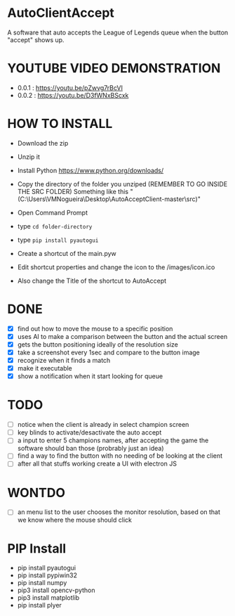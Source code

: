 # AutoClientAccept

A software that auto accepts the League of Legends queue when the button "accept" shows up.

# YOUTUBE VIDEO DEMONSTRATION
- 0.0.1 : https://youtu.be/pZwvg7rBcVI
- 0.0.2 : https://youtu.be/D3fWNxBScxk

# HOW TO INSTALL
- Download the zip
- Unzip it
- Install Python https://www.python.org/downloads/
- Copy the directory of the folder you unziped (REMEMBER TO GO INSIDE THE SRC FOLDER)
    Something like this "(C:\Users\VMNogueira\Desktop\AutoAcceptClient-master\src)"
- Open Command Prompt 
- type <code>cd folder-directory</code>
- type <code>pip install pyautogui</code>
    
- Create a shortcut of the main.pyw
- Edit shortcut properties and change the icon to the /images/icon.ico
- Also change the Title of the shortcut to AutoAccept


# DONE
- [x] find out how to move the mouse to a specific position
- [x] uses AI to make a comparison between the button and the actual screen
- [x] gets the button positioning ideally of the resolution size
- [x] take a screenshot every 1sec and compare to the button image
- [x] recognize when it finds a match
- [x] make it executable
- [x] show a notification when it start looking for queue

# TODO
- [ ] notice when the client is already in select champion screen
- [ ] key blinds to activate/desactivate the auto accept
- [ ] a input to enter 5 champions names, after accepting the game the software should ban those (probrably just an idea)
- [ ] find a way to find the button with no needing of be looking at the client
- [ ] after all that stuffs working create a UI with electron JS

# WONTDO
- [ ] an menu list to the user chooses the monitor resolution, based on that we know where the mouse should click

# PIP Install
- pip install pyautogui
- pip install pypiwin32
- pip install numpy
- pip3 install opencv-python
- pip3 install matplotlib
- pip install plyer
